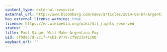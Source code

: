 ```yaml
---
content_type: external-resource
external_url: http://www.bloomberg.com/news/articles/2014-08-07/argentinas-vulture-paul-singer-is-wall-street-freedom-fighter
has_external_license_warning: true
license: https://en.wikipedia.org/wiki/All_rights_reserved
status: ''
title: Paul Singer Will Make Argentina Pay
uid: cf0dac7d-2c1f-4cb1-9778-cf9033541c00
wayback_url: ''
---
```

